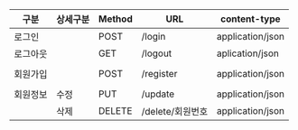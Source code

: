 | 구분     | 상세구분 | Method | URL              | content-type     |
| -------- | -------- | ------ | ---------------- | ---------------- |
| 로그인   |          | POST   | /login           | application/json |
| 로그아웃 |          | GET    | /logout          | aplication/json  |
|          |          |        |                  |                  |
| 회원가입 |          | POST   | /register        | application/json |
|          |          |        |                  |                  |
| 회원정보 | 수정     | PUT    | /update          | application/json |
|          | 삭제     | DELETE | /delete/회원번호 | application/json |

